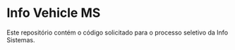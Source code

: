 # Info Vehicle MS

Este repositório contém o código solicitado para o processo seletivo da Info Sistemas.
